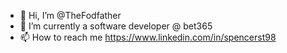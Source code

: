 - 👋 Hi, I’m @TheFodfather
- 🌱 I’m currently a software developer @ bet365
- 📫 How to reach me https://www.linkedin.com/in/spencerst98

